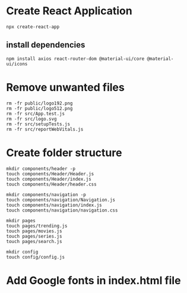 # Create React Application

`npx create-react-app`

## install dependencies

`npm install axios react-router-dom @material-ui/core @material-ui/icons`

# Remove unwanted files

    rm -fr public/logo192.png
    rm -fr public/logo512.png
    rm -fr src/App.test.js
    rm -fr src/logo.svg
    rm -fr src/setupTests.js
    rm -fr src/reportWebVitals.js

# Create folder structure

    mkdir components/header -p
    touch components/Header/Header.js
    touch components/Header/index.js
    touch components/Header/header.css

    mkdir components/navigation -p
    touch components/navigation/Navigation.js
    touch components/navigation/index.js
    touch components/navigation/navigation.css

    mkdir pages
    touch pages/trending.js
    touch pages/movies.js
    touch pages/series.js
    touch pages/search.js

    mkdir config
    touch config/config.js

# Add Google fonts in index.html file
